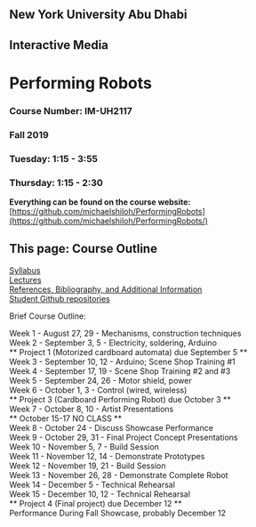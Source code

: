## New York University Abu Dhabi
## Interactive Media
# Performing Robots

### Course Number: IM-UH2117 
### Fall 2019  
### Tuesday: 1:15 - 3:55 	
### Thursday: 1:15 - 2:30

**Everything can be found on the course website:**
[https://github.com/michaelshiloh/PerformingRobots](https://github.com/michaelshiloh/PerformingRobots/)

## This page: Course Outline

[Syllabus](syllabus.md)  
[Lectures](lectures.md)  
[References, Bibliography, and Additional Information](references.md)  
[Student Github repositories](studentRepositories.md)  



Brief Course Outline:

Week  1 - August 27, 29    - Mechanisms, construction techniques  
Week  2 - September 3, 5   - Electricity, soldering, Arduino    
** Project 1 (Motorized cardboard automata) due September 5 **  
Week  3 - September 10, 12 - Arduino; Scene Shop Training #1  
Week  4 - September 17, 19 - Scene Shop Training #2 and #3  
Week  5 - September 24, 26 - Motor shield, power  
Week  6 - October 1, 3     - Control (wired, wireless)  
** Project 3 (Cardboard Performing Robot) due October 3 **  
Week  7 - October 8, 10    - Artist Presentations  
** October 15-17 NO CLASS **  
Week 8  - October 24       - Discuss Showcase Performance  
Week 9  - October 29, 31   - Final Project Concept Presentations  
Week 10 - November 5, 7    - Build Session  
Week 11 - November 12, 14  - Demonstrate Prototypes  
Week 12 - November 19, 21  - Build Session  
Week 13 - November 26, 28  - Demonstrate Complete Robot  
Week 14 - December 5       - Technical Rehearsal  
Week 15 - December 10, 12  - Technical Rehearsal  
** Project 4 (Final project) due December 12 **  
Performance During Fall Showcase, probably December 12    


